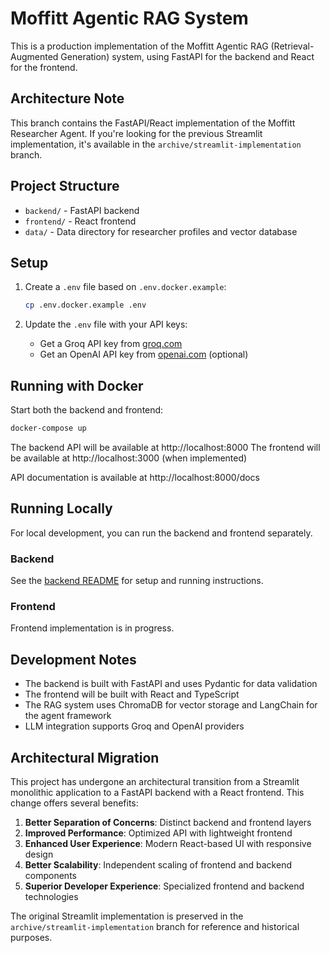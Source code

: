 # Moffitt Agentic RAG System

This is a production implementation of the Moffitt Agentic RAG (Retrieval-Augmented Generation) system, using FastAPI for the backend and React for the frontend.

## Architecture Note

This branch contains the FastAPI/React implementation of the Moffitt Researcher Agent. If you're looking for the previous Streamlit implementation, it's available in the `archive/streamlit-implementation` branch.

## Project Structure

- `backend/` - FastAPI backend
- `frontend/` - React frontend
- `data/` - Data directory for researcher profiles and vector database

## Setup

1. Create a `.env` file based on `.env.docker.example`:
   ```bash
   cp .env.docker.example .env
   ```

2. Update the `.env` file with your API keys:
   - Get a Groq API key from [groq.com](https://console.groq.com/keys)
   - Get an OpenAI API key from [openai.com](https://platform.openai.com/account/api-keys) (optional)

## Running with Docker

Start both the backend and frontend:
```bash
docker-compose up
```

The backend API will be available at http://localhost:8000
The frontend will be available at http://localhost:3000 (when implemented)

API documentation is available at http://localhost:8000/docs

## Running Locally

For local development, you can run the backend and frontend separately.

### Backend

See the [backend README](backend/README.md) for setup and running instructions.

### Frontend

Frontend implementation is in progress.

## Development Notes

- The backend is built with FastAPI and uses Pydantic for data validation
- The frontend will be built with React and TypeScript
- The RAG system uses ChromaDB for vector storage and LangChain for the agent framework
- LLM integration supports Groq and OpenAI providers

## Architectural Migration

This project has undergone an architectural transition from a Streamlit monolithic application to a FastAPI backend with a React frontend. This change offers several benefits:

1. **Better Separation of Concerns**: Distinct backend and frontend layers
2. **Improved Performance**: Optimized API with lightweight frontend
3. **Enhanced User Experience**: Modern React-based UI with responsive design
4. **Better Scalability**: Independent scaling of frontend and backend components
5. **Superior Developer Experience**: Specialized frontend and backend technologies

The original Streamlit implementation is preserved in the `archive/streamlit-implementation` branch for reference and historical purposes.